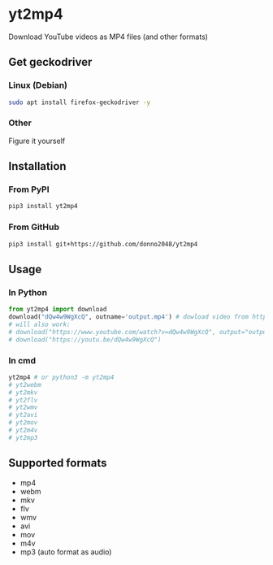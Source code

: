 # yt2mp4

Download YouTube videos as MP4 files (and other formats)

## Get geckodriver

### Linux (Debian)

```sh
sudo apt install firefox-geckodriver -y
```

### Other

Figure it yourself

## Installation

### From PyPI

```sh
pip3 install yt2mp4
```

### From GitHub

```sh
pip3 install git+https://github.com/donno2048/yt2mp4
```

## Usage

### In Python

```py
from yt2mp4 import download
download("dQw4w9WgXcQ", outname='output.mp4') # dowload video from https://www.youtube.com/watch?v=dQw4w9WgXcQ and name it output.mp4
# will also work:
# download("https://www.youtube.com/watch?v=dQw4w9WgXcQ", output="output.mov")
# download("https://youtu.be/dQw4w9WgXcQ")
```

### In cmd

```sh
yt2mp4 # or python3 -m yt2mp4
# yt2webm
# yt2mkv
# yt2flv
# yt2wmv
# yt2avi
# yt2mov
# yt2m4v
# yt2mp3
```

## Supported formats

- mp4
- webm
- mkv
- flv
- wmv
- avi
- mov
- m4v
- mp3 (auto format as audio)
